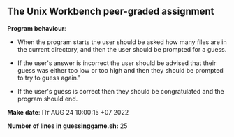 ## The Unix Workbench peer-graded assignment

**Program behaviour**:

- When the program starts the user should be asked how many files are in the current directory, and then the user should be prompted for a guess.

- If the user's answer is incorrect the user should be advised that their guess was either too low or too high and then they should be prompted to try to guess again."

- If the user's guess is correct then they should be congratulated and the program should end.
 
**Make date**: Пт AUG 24 10:00:15 +07 2022

**Number of lines in guessinggame.sh:** 25